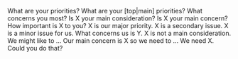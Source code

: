 What are your priorities?
What are your [top|main] priorities?
What concerns you most?
Is X your main consideration? 
Is X your main concern? 
How important is X to you?
X is our major priority.
X is a secondary issue.
X is a minor issue for us. What concerns us is Y.
X is not a main consideration.
We might like to ...
Our main concern is X so we need to ...
We need X. Could you do that? 